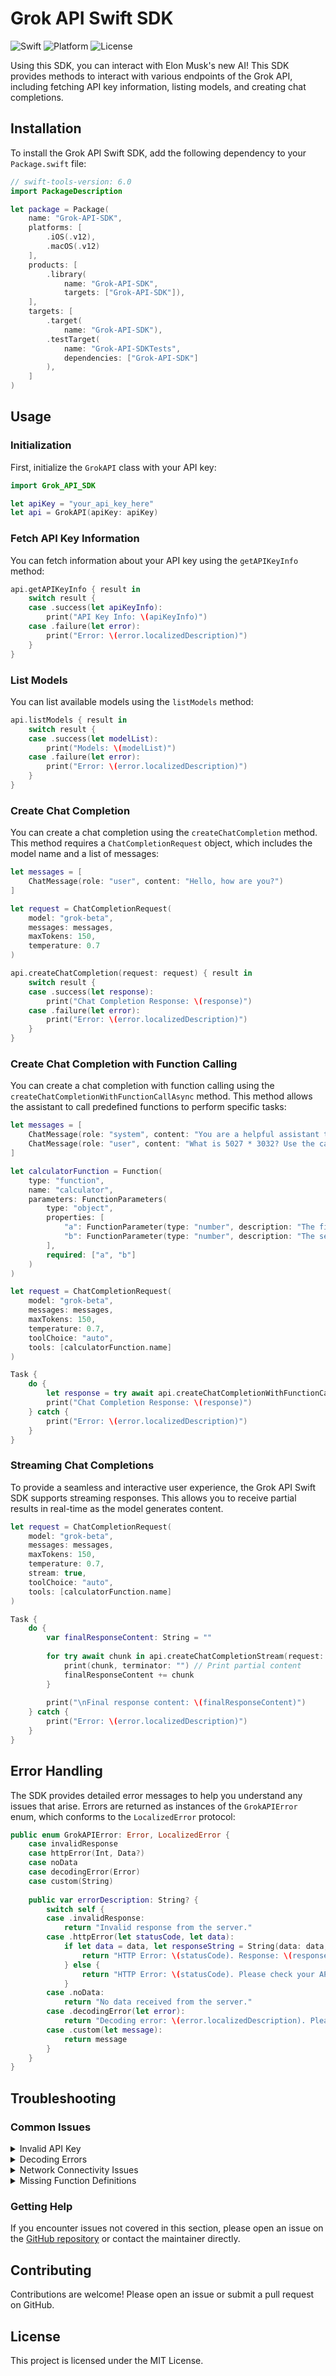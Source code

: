 # Grok API Swift SDK

![Swift](https://img.shields.io/badge/Swift-5.0-orange)
![Platform](https://img.shields.io/badge/Platform-iOS%20%7C%20macOS-blue)
![License](https://img.shields.io/badge/License-MIT-green)

Using this SDK, you can interact with Elon Musk's new AI! This SDK provides methods to interact with various endpoints of the Grok API, including fetching API key information, listing models, and creating chat completions.

## Installation

To install the Grok API Swift SDK, add the following dependency to your `Package.swift` file:

```swift
// swift-tools-version: 6.0
import PackageDescription

let package = Package(
    name: "Grok-API-SDK",
    platforms: [
        .iOS(.v12),
        .macOS(.v12)
    ],
    products: [
        .library(
            name: "Grok-API-SDK",
            targets: ["Grok-API-SDK"]),
    ],
    targets: [
        .target(
            name: "Grok-API-SDK"),
        .testTarget(
            name: "Grok-API-SDKTests",
            dependencies: ["Grok-API-SDK"]
        ),
    ]
)
```

## Usage

### Initialization

First, initialize the `GrokAPI` class with your API key:

```swift
import Grok_API_SDK

let apiKey = "your_api_key_here"
let api = GrokAPI(apiKey: apiKey)
```

### Fetch API Key Information

You can fetch information about your API key using the `getAPIKeyInfo` method:

```swift
api.getAPIKeyInfo { result in
    switch result {
    case .success(let apiKeyInfo):
        print("API Key Info: \(apiKeyInfo)")
    case .failure(let error):
        print("Error: \(error.localizedDescription)")
    }
}
```

### List Models

You can list available models using the `listModels` method:

```swift
api.listModels { result in
    switch result {
    case .success(let modelList):
        print("Models: \(modelList)")
    case .failure(let error):
        print("Error: \(error.localizedDescription)")
    }
}
```

### Create Chat Completion

You can create a chat completion using the `createChatCompletion` method. This method requires a `ChatCompletionRequest` object, which includes the model name and a list of messages:

```swift
let messages = [
    ChatMessage(role: "user", content: "Hello, how are you?")
]

let request = ChatCompletionRequest(
    model: "grok-beta",
    messages: messages,
    maxTokens: 150,
    temperature: 0.7
)

api.createChatCompletion(request: request) { result in
    switch result {
    case .success(let response):
        print("Chat Completion Response: \(response)")
    case .failure(let error):
        print("Error: \(error.localizedDescription)")
    }
}
```

### Create Chat Completion with Function Calling

You can create a chat completion with function calling using the `createChatCompletionWithFunctionCallAsync` method. This method allows the assistant to call predefined functions to perform specific tasks:

```swift
let messages = [
    ChatMessage(role: "system", content: "You are a helpful assistant that can perform calculations."),
    ChatMessage(role: "user", content: "What is 5027 * 3032? Use the calculator tool.")
]

let calculatorFunction = Function(
    type: "function",
    name: "calculator",
    parameters: FunctionParameters(
        type: "object",
        properties: [
            "a": FunctionParameter(type: "number", description: "The first operand", exampleValue: "5027"),
            "b": FunctionParameter(type: "number", description: "The second operand", exampleValue: "3032")
        ],
        required: ["a", "b"]
    )
)

let request = ChatCompletionRequest(
    model: "grok-beta",
    messages: messages,
    maxTokens: 150,
    temperature: 0.7,
    toolChoice: "auto",
    tools: [calculatorFunction.name]
)

Task {
    do {
        let response = try await api.createChatCompletionWithFunctionCallAsync(request: request, tools: [calculatorFunction])
        print("Chat Completion Response: \(response)")
    } catch {
        print("Error: \(error.localizedDescription)")
    }
}
```

### Streaming Chat Completions

To provide a seamless and interactive user experience, the Grok API Swift SDK supports streaming responses. This allows you to receive partial results in real-time as the model generates content.

```swift
let request = ChatCompletionRequest(
    model: "grok-beta",
    messages: messages,
    maxTokens: 150,
    temperature: 0.7,
    stream: true,
    toolChoice: "auto",
    tools: [calculatorFunction.name]
)

Task {
    do {
        var finalResponseContent: String = ""
        
        for try await chunk in api.createChatCompletionStream(request: request) {
            print(chunk, terminator: "") // Print partial content
            finalResponseContent += chunk
        }
        
        print("\nFinal response content: \(finalResponseContent)")
    } catch {
        print("Error: \(error.localizedDescription)")
    }
}
```

## Error Handling

The SDK provides detailed error messages to help you understand any issues that arise. Errors are returned as instances of the `GrokAPIError` enum, which conforms to the `LocalizedError` protocol:

```swift
public enum GrokAPIError: Error, LocalizedError {
    case invalidResponse
    case httpError(Int, Data?)
    case noData
    case decodingError(Error)
    case custom(String)
    
    public var errorDescription: String? {
        switch self {
        case .invalidResponse:
            return "Invalid response from the server."
        case .httpError(let statusCode, let data):
            if let data = data, let responseString = String(data: data, encoding: .utf8) {
                return "HTTP Error: \(statusCode). Response: \(responseString)"
            } else {
                return "HTTP Error: \(statusCode). Please check your API key and endpoint."
            }
        case .noData:
            return "No data received from the server."
        case .decodingError(let error):
            return "Decoding error: \(error.localizedDescription). Please check the response format."
        case .custom(let message):
            return message
        }
    }
}
```

## Troubleshooting

### Common Issues

<details>
<summary>Invalid API Key</summary>
**Symptoms**: Receiving `HTTP Error: 401` or similar authentication errors.  
**Solution**: Ensure that your API key is correct and has the necessary permissions. You can verify your API key using the `getAPIKeyInfo` method.
</details>

<details>
<summary>Decoding Errors</summary>
**Symptoms**: Errors related to JSON decoding, such as missing keys or type mismatches.  
**Solution**: 
- Verify that the API response structure matches the models defined in the SDK.
- Ensure that all required parameters are provided in function calls.
- Check for updates in the API that might introduce new fields or change existing ones.
</details>

<details>
<summary>Network Connectivity Issues</summary>
**Symptoms**: Timeouts or inability to reach the API server.  
**Solution**: 
- Check your internet connection.
- Ensure that there are no firewalls or proxies blocking the requests.
- Retry the request after some time in case of temporary server issues.
</details>

<details>
<summary>Missing Function Definitions</summary>
**Symptoms**: The assistant attempts to call a function that is not defined or provided in the `tools` list.  
**Solution**: 
- Ensure that all required functions are defined and included in the `tools` array when making the `ChatCompletionRequest`.
- Verify the function parameters and their types are correctly specified.
</details>

### Getting Help

If you encounter issues not covered in this section, please open an issue on the [GitHub repository](https://github.com/your-repo/Grok-API-SDK) or contact the maintainer directly.

## Contributing

Contributions are welcome! Please open an issue or submit a pull request on GitHub.

## License

This project is licensed under the MIT License.